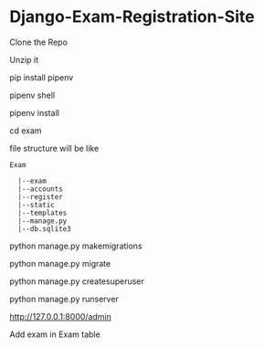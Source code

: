 # Django-Exam-Registration-Site

Clone the Repo

Unzip it

pip install pipenv

pipenv shell

pipenv install

cd exam

file structure will be like

    Exam
    
      |--exam
      |--accounts
      |--register
      |--static
      |--templates
      |--manage.py
      |--db.sqlite3

python manage.py makemigrations

python manage.py migrate

python manage.py createsuperuser

python manage.py runserver

http://127.0.0.1:8000/admin

Add exam in Exam table
